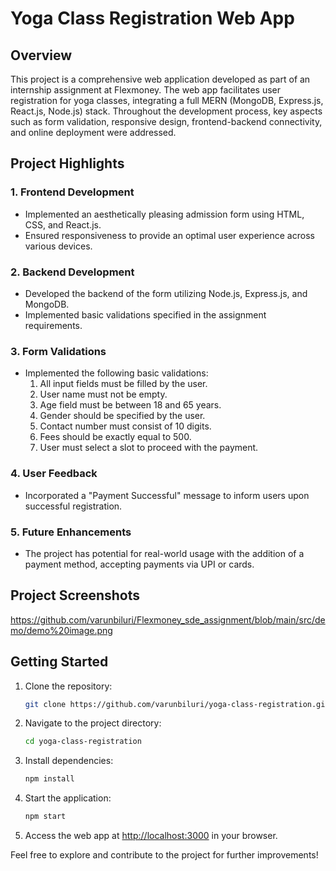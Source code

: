 # Yoga Class Registration Web App

## Overview

This project is a comprehensive web application developed as part of an internship assignment at Flexmoney. The web app facilitates user registration for yoga classes, integrating a full MERN (MongoDB, Express.js, React.js, Node.js) stack. Throughout the development process, key aspects such as form validation, responsive design, frontend-backend connectivity, and online deployment were addressed.

## Project Highlights

### 1. Frontend Development

- Implemented an aesthetically pleasing admission form using HTML, CSS, and React.js.
- Ensured responsiveness to provide an optimal user experience across various devices.

### 2. Backend Development

- Developed the backend of the form utilizing Node.js, Express.js, and MongoDB.
- Implemented basic validations specified in the assignment requirements.

### 3. Form Validations

- Implemented the following basic validations:
  1. All input fields must be filled by the user.
  2. User name must not be empty.
  3. Age field must be between 18 and 65 years.
  4. Gender should be specified by the user.
  5. Contact number must consist of 10 digits.
  6. Fees should be exactly equal to 500.
  7. User must select a slot to proceed with the payment.

### 4. User Feedback

- Incorporated a "Payment Successful" message to inform users upon successful registration.

### 5. Future Enhancements

- The project has potential for real-world usage with the addition of a payment method, accepting payments via UPI or cards.

## Project Screenshots

https://github.com/varunbiluri/Flexmoney_sde_assignment/blob/main/src/demo/demo%20image.png



## Getting Started

1. Clone the repository:

   ```bash
   git clone https://github.com/varunbiluri/yoga-class-registration.git
   ```

2. Navigate to the project directory:

   ```bash
   cd yoga-class-registration
   ```

3. Install dependencies:

   ```bash
   npm install
   ```

4. Start the application:

   ```bash
   npm start
   ```

5. Access the web app at [http://localhost:3000](http://localhost:3000) in your browser.

Feel free to explore and contribute to the project for further improvements!
